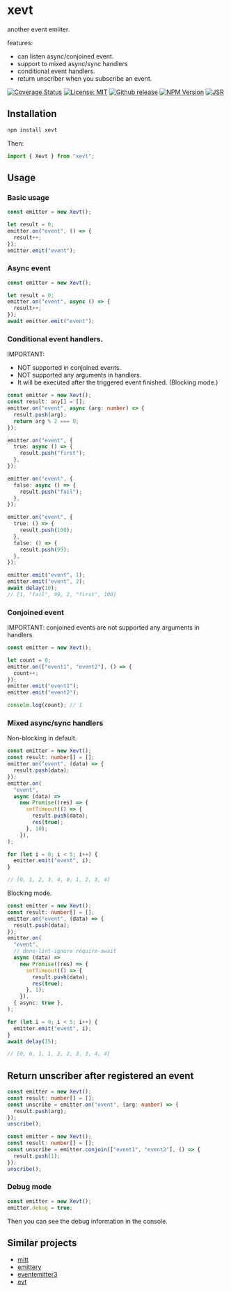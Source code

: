 # xevt

another event emiiter.

features:

- can listen async/conjoined event.
- support to mixed async/sync handlers
- conditional event handlers.
- return unscriber when you subscribe an event.

[![Coverage Status](https://coveralls.io/repos/github/lisez/xevt/badge.svg)](https://coveralls.io/github/lisez/xevt) [![License: MIT](https://img.shields.io/badge/License-MIT-yellow.svg)](https://opensource.org/licenses/MIT) [![Github release](https://badgen.net/github/release/lisez/xevt)](https://github.com/lisez/xevt/releases) [![NPM Version](https://img.shields.io/npm/v/xevt)](https://www.npmjs.com/package/xevt) [![JSR](https://jsr.io/badges/@lisez/xevt)](https://jsr.io/@lisez/xevt)

## Installation

```bash
npm install xevt
```

Then:

```typescript
import { Xevt } from "xevt";
```

## Usage

### Basic usage

```typescript
const emitter = new Xevt();

let result = 0;
emitter.on("event", () => {
  result++;
});
emitter.emit("event");
```

### Async event

```typescript
const emitter = new Xevt();

let result = 0;
emitter.on("event", async () => {
  result++;
});
await emitter.emit("event");
```

### Conditional event handlers.

IMPORTANT:

- NOT supported in conjoined events.
- NOT supported any arguments in handlers.
- It will be executed after the triggered event finished. (Blocking mode.)

```typescript
const emitter = new Xevt();
const result: any[] = [];
emitter.on("event", async (arg: number) => {
  result.push(arg);
  return arg % 2 === 0;
});

emitter.on("event", {
  true: async () => {
    result.push("first");
  },
});

emitter.on("event", {
  false: async () => {
    result.push("fail");
  },
});

emitter.on("event", {
  true: () => {
    result.push(100);
  },
  false: () => {
    result.push(99);
  },
});

emitter.emit("event", 1);
emitter.emit("event", 2);
await delay(10);
// [1, "fail", 99, 2, "first", 100]
```

### Conjoined event

IMPORTANT: conjoined events are not supported any arguments in handlers.

```typescript
const emitter = new Xevt();

let count = 0;
emitter.on(["event1", "event2"], () => {
  count++;
});
emitter.emit("event1");
emitter.emit("event2");

console.log(count); // 1
```

### Mixed async/sync handlers

Non-blocking in default.

```typescript
const emitter = new Xevt();
const result: number[] = [];
emitter.on("event", (data) => {
  result.push(data);
});
emitter.on(
  "event",
  async (data) =>
    new Promise((res) => {
      setTimeout(() => {
        result.push(data);
        res(true);
      }, 10);
    }),
);

for (let i = 0; i < 5; i++) {
  emitter.emit("event", i);
}

// [0, 1, 2, 3, 4, 0, 1, 2, 3, 4]
```

Blocking mode.

```typescript
const emitter = new Xevt();
const result: number[] = [];
emitter.on("event", (data) => {
  result.push(data);
});
emitter.on(
  "event",
  // deno-lint-ignore require-await
  async (data) =>
    new Promise((res) => {
      setTimeout(() => {
        result.push(data);
        res(true);
      }, 1);
    }),
  { async: true },
);

for (let i = 0; i < 5; i++) {
  emitter.emit("event", i);
}
await delay(15);

// [0, 0, 1, 1, 2, 2, 3, 3, 4, 4]
```


## Return unscriber after registered an event

```typescript
const emitter = new Xevt();
const result: number[] = [];
const unscribe = emitter.on("event", (arg: number) => {
  result.push(arg);
});
unscribe();
```

```typescript
const emitter = new Xevt();
const result: number[] = [];
const unscribe = emitter.conjoin(["event1", "event2"], () => {
  result.push(1);
});
unscribe();
```

### Debug mode

```typescript
const emitter = new Xevt();
emitter.debug = true;
```

Then you can see the debug information in the console.

## Similar projects

- [mitt](https://github.com/developit/mitt)
- [emittery](https://github.com/sindresorhus/emittery)
- [eventemitter3](https://github.com/primus/eventemitter3)
- [evt](https://github.com/garronej/evt)
